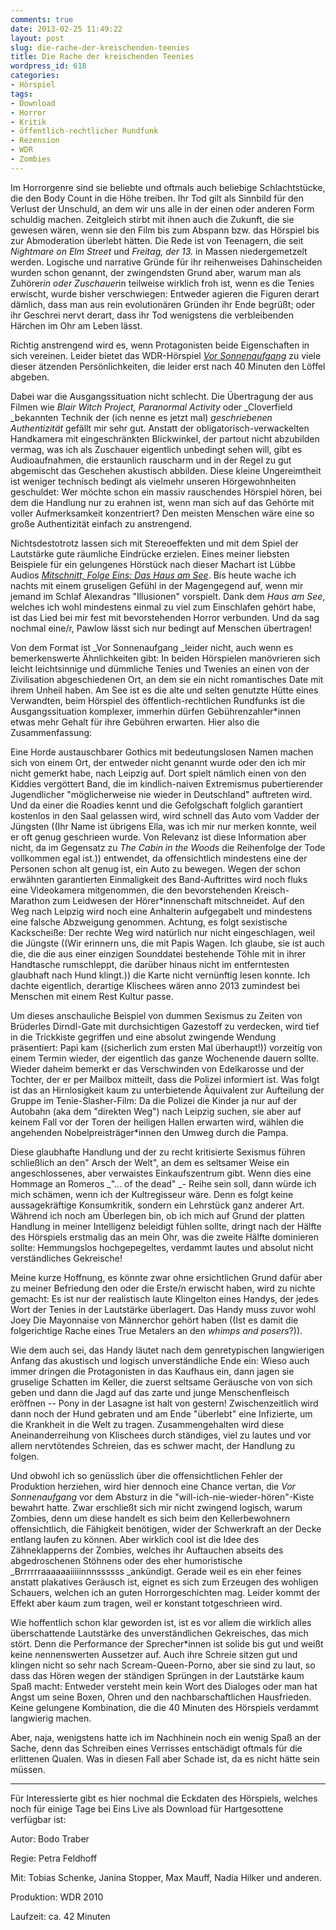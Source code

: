 ```yaml
---
comments: true
date: 2013-02-25 11:49:22
layout: post
slug: die-rache-der-kreischenden-teenies
title: Die Rache der kreischenden Teenies
wordpress_id: 618
categories:
- Hörspiel
tags:
- Download
- Horror
- Kritik
- öffentlich-rechtlicher Rundfunk
- Rezension
- WDR
- Zombies
---
```


Im Horrorgenre sind sie beliebte und oftmals auch beliebige Schlachtstücke, die den Body Count in die Höhe treiben. Ihr Tod gilt als Sinnbild für den Verlust der Unschuld, an dem wir uns alle in der einen oder anderen Form schuldig machen. Zeitgleich stirbt mit ihnen auch die Zukunft, die sie gewesen wären, wenn sie den Film bis zum Abspann bzw. das Hörspiel bis zur Abmoderation überlebt hätten. Die Rede ist von Teenagern, die seit _Nightmare on Elm Street_ und _Freitag, der 13._ in Massen niedergemetzelt werden. Logische und narrative Gründe für ihr reihenweises Dahinscheiden wurden schon genannt, der zwingendsten Grund aber, warum man als Zuhörer*in oder Zuschauer*in teilweise wirklich froh ist, wenn es die Tenies erwischt, wurde bisher verschwiegen: Entweder agieren die Figuren derart dämlich, dass man aus rein evolutionären Gründen ihr Ende begrüßt; oder ihr Geschrei nervt derart, dass ihr Tod wenigstens die verbleibenden Härchen im Ohr am Leben lässt.

Richtig anstrengend wird es, wenn Protagonisten beide Eigenschaften in sich vereinen. Leider bietet das WDR-Hörspiel [_Vor Sonnenaufgang_](http://www.einslive.de/sendungen/plan_b/krimi/2013/02/130221_vor_sonnenaufgang.jsp) zu viele dieser ätzenden Persönlichkeiten, die leider erst nach 40 Minuten den Löffel abgeben.
<!-- more -->
Dabei war die Ausgangssituation nicht schlecht. Die Übertragung der aus Filmen wie _Blair Witch Project, Paranormal Activity_ oder _Cloverfield _bekannten Technik der (ich nenne es jetzt mal) _geschriebenen Authentizität_ gefällt mir sehr gut. Anstatt der obligatorisch-verwackelten Handkamera mit eingeschränkten Blickwinkel, der partout nicht abzubilden vermag, was ich als Zuschauer eigentlich unbedingt sehen will, gibt es Audioaufnahmen, die erstaunlich rauscharm und in der Regel zu gut abgemischt das Geschehen akustisch abbilden. Diese kleine Ungereimtheit ist weniger technisch bedingt als vielmehr unseren Hörgewohnheiten geschuldet: Wer möchte schon ein massiv rauschendes Hörspiel hören, bei dem die Handlung nur zu erahnen ist, wenn man sich auf das Gehörte mit voller Aufmerksamkeit konzentriert? Den meisten Menschen wäre eine so große Authentizität einfach zu anstrengend.

Nichtsdestotrotz lassen sich mit Stereoeffekten und mit dem Spiel der Lautstärke gute räumliche Eindrücke erzielen. Eines meiner liebsten Beispiele für ein gelungenes Hörstück nach dieser Machart ist Lübbe Audios [_Mitschnitt, Folge Eins: Das Haus am See_](http://www.hoerspieltipps.net/mitschnitt1.html). Bis heute wache ich nachts mit einem gruseligen Gefühl in der Magengegend auf, wenn mir jemand im Schlaf Alexandras "Illusionen" vorspielt. Dank dem _Haus am See_, welches ich wohl mindestens einmal zu viel zum Einschlafen gehört habe, ist das Lied bei mir fest mit bevorstehenden Horror verbunden. Und da sag nochmal eine/r, Pawlow lässt sich nur bedingt auf Menschen übertragen!

Von dem Format ist _Vor Sonnenaufgang _leider nicht, auch wenn es bemerkenswerte Ähnlichkeiten gibt: In beiden Hörspielen manövrieren sich leicht leichtsinnige und dümmliche Tenies und Twenies an einen von der Zivilisation abgeschiedenen Ort, an dem sie ein nicht romantisches Date mit ihrem Unheil haben. Am See ist es die alte und selten genutzte Hütte eines Verwandten, beim Hörspiel des öffentlich-rechtlichen Rundfunks ist die Ausgangssituation komplexer, immerhin dürfen Gebührenzahler*innen etwas mehr Gehalt für ihre Gebühren erwarten. Hier also die Zusammenfassung:

Eine Horde austauschbarer Gothics mit bedeutungslosen Namen machen sich von einem Ort, der entweder nicht genannt wurde oder den ich mir nicht gemerkt habe, nach Leipzig auf. Dort spielt nämlich einen von den Kiddies vergöttert Band, die im kindlich-naiven Extremismus pubertierender Jugendlicher "möglicherweise nie wieder in Deutschland" auftreten wird. Und da einer die Roadies kennt und die Gefolgschaft folglich garantiert kostenlos in den Saal gelassen wird, wird schnell das Auto vom Vadder der Jüngsten ((Ihr Name ist übrigens Ella, was ich mir nur merken konnte, weil er oft genug geschrieen wurde. Von Relevanz ist diese Information aber nicht, da im Gegensatz zu _The Cabin in the Woods_ die Reihenfolge der Tode vollkommen egal ist.)) entwendet, da offensichtlich mindestens eine der Personen schon alt genug ist, ein Auto zu bewegen. Wegen der schon erwähnten garantierten Einmaligkeit des Band-Auftrittes wird noch fluks eine Videokamera mitgenommen, die den bevorstehenden Kreisch-Marathon zum Leidwesen der Hörer*innenschaft mitschneidet. Auf den Weg nach Leipzig wird noch eine Anhalterin aufgegabelt und mindestens eine falsche Abzweigung genommen. Achtung, es folgt sexistische Kackscheiße: Der rechte Weg wird natürlich nur nicht eingeschlagen, weil die Jüngste ((Wir erinnern uns, die mit Papis Wagen. Ich glaube, sie ist auch die, die die aus einer einzigen Sounddatei bestehende Töhle mit in ihrer Handtasche rumschleppt, die darüber hinaus nicht im entferntesten glaubhaft nach Hund klingt.)) die Karte nicht vernünftig lesen konnte. Ich dachte eigentlich, derartige Klischees wären anno 2013 zumindest bei Menschen mit einem Rest Kultur passe.

Um dieses anschauliche Beispiel von dummen Sexismus zu Zeiten von Brüderles Dirndl-Gate mit durchsichtigen Gazestoff zu verdecken, wird tief in die Trickkiste gegriffen und eine absolut zwingende Wendung präsentiert: Papi kam ((sicherlich zum ersten Mal überhaupt!)) vorzeitig von einem Termin wieder, der eigentlich das ganze Wochenende dauern sollte. Wieder daheim bemerkt er das Verschwinden von Edelkarosse und der Tochter, der er per Mailbox mitteilt, dass die Polizei informiert ist. Was folgt ist das an Hirnlosigkeit kaum zu unterbietende Äquivalent zur Aufteilung der Gruppe im Tenie-Slasher-Film: Da die Polizei die Kinder ja nur auf der Autobahn (aka dem "direkten Weg") nach Leipzig suchen, sie aber auf keinem Fall vor der Toren der heiligen Hallen erwarten wird, wählen die angehenden Nobelpreisträger*innen den Umweg durch die Pampa.

Diese glaubhafte Handlung und der zu recht kritisierte Sexismus führen schließlich an den" Arsch der Welt", an dem es seltsamer Weise ein angeschlossenes, aber verwaistes Einkaufszentrum gibt. Wenn dies eine Hommage an Romeros _"... of the dead" _- Reihe sein soll, dann würde ich mich schämen, wenn ich der Kultregisseur wäre. Denn es folgt keine aussagekräftige Konsumkritik, sondern ein Lehrstück ganz anderer Art. Während ich noch am Überlegen bin, ob ich mich auf Grund der platten Handlung in meiner Intelligenz beleidigt fühlen sollte, dringt nach der Hälfte des Hörspiels erstmalig das an mein Ohr, was die zweite Hälfte dominieren sollte: Hemmungslos hochgepegeltes, verdammt lautes und absolut nicht verständliches Gekreische!

Meine kurze Hoffnung, es könnte zwar ohne ersichtlichen Grund dafür aber zu meiner Befriedung den oder die Erste/n erwischt haben, wird zu nichte gemacht: Es ist nur der realistisch laute Klingelton eines Handys, der jedes Wort der Tenies in der Lautstärke überlagert. Das Handy muss zuvor wohl Joey Die Mayonnaise von Männerchor gehört haben ((Ist es damit die folgerichtige Rache eines True Metalers an den _whimps and posers_?)).

Wie dem auch sei, das Handy läutet nach dem genretypischen langwierigen Anfang das akustisch und logisch unverständliche Ende ein: Wieso auch immer dringen die Protagonisten in das Kaufhaus ein, dann jagen sie gruselige Schatten im Keller, die zuerst seltsame Geräusche von von sich geben und dann die Jagd auf das zarte und junge Menschenfleisch eröffnen -- Pony in der Lasagne ist halt von gestern! Zwischenzeitlich wird dann noch der Hund gebraten und am Ende "überlebt" eine Infizierte, um die Krankheit in die Welt zu tragen. Zusammengehalten wird diese Aneinanderreihung von Klischees durch ständiges, viel zu lautes und vor allem nervtötendes Schreien, das es schwer macht, der Handlung zu folgen.

Und obwohl ich so genüsslich über die offensichtlichen Fehler der Produktion herziehen, wird hier dennoch eine Chance vertan, die _Vor Sonnenaufgang_ vor dem Absturz in die "will-ich-nie-wieder-hören"-Kiste bewahrt hatte. Zwar erschließt sich mir nicht zwingend logisch, warum Zombies, denn um diese handelt es sich beim den Kellerbewohnern offensichtlich, die Fähigkeit benötigen, wider der Schwerkraft an der Decke entlang laufen zu können. Aber wirklich cool ist die Idee des Zähneklapperns der Zombies, welches ihr Auftauchen abseits des abgedroschenen Stöhnens oder des eher humoristische _Brrrrrraaaaaaiiiiinnnssssss _ankündigt. Gerade weil es ein eher feines anstatt plakatives Geräusch ist, eignet es sich zum Erzeugen des wohligen Schauers, welchen ich an guten Horrorgeschichten mag. Leider kommt der Effekt aber kaum zum tragen, weil er konstant totgeschrieen wird.

Wie hoffentlich schon klar geworden ist, ist es vor allem die wirklich alles überschattende Lautstärke des unverständlichen Gekreisches, das mich stört. Denn die Performance der Sprecher*innen ist solide bis gut und weißt keine nennenswerten Aussetzer auf. Auch ihre Schreie sitzen gut und klingen nicht so sehr nach Scream-Queen-Porno, aber sie sind zu laut, so dass das Hören wegen der ständigen Sprüngen in der Lautstärke kaum Spaß macht: Entweder versteht mein kein Wort des Dialoges oder man hat Angst um seine Boxen, Ohren und den nachbarschaftlichen Hausfrieden. Keine gelungene Kombination, die die 40 Minuten des Hörspiels verdammt langwierig machen.

Aber, naja, wenigstens hatte ich im Nachhinein noch ein wenig Spaß an der Sache, denn das Schreiben eines Verrisses entschädigt oftmals für die erlittenen Qualen. Was in diesen Fall aber Schade ist, da es nicht hätte sein müssen.

-------

Für Interessierte gibt es hier nochmal die Eckdaten des Hörspiels, welches noch für einige Tage bei Eins Live als Download für Hartgesottene verfügbar ist:

Autor: Bodo Traber

Regie: Petra Feldhoff

Mit: Tobias Schenke, Janina Stopper, Max Mauff, Nadia Hilker und anderen.

Produktion: WDR 2010

Laufzeit: ca. 42 Minuten
